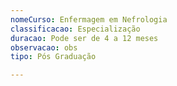 ```yaml
---
nomeCurso: Enfermagem em Nefrologia
classificacao: Especialização
duracao: Pode ser de 4 a 12 meses
observacao: obs
tipo: Pós Graduação

---
```


